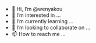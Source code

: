 - 👋 Hi, I’m @wenyakou
- 👀 I’m interested in ...
- 🌱 I’m currently learning ...
- 💞️ I’m looking to collaborate on ...
- 📫 How to reach me ...
